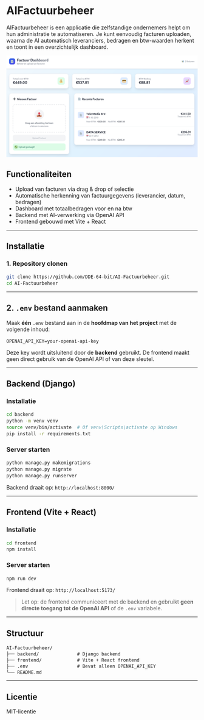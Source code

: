 # AIFactuurbeheer

AIFactuurbeheer is een applicatie die zelfstandige ondernemers helpt om hun administratie te automatiseren. Je kunt eenvoudig facturen uploaden, waarna de AI automatisch leveranciers, bedragen en btw-waarden herkent en toont in een overzichtelijk dashboard.

![user interface](.github/images/dashboard.png)

## Functionaliteiten

- Upload van facturen via drag & drop of selectie
- Automatische herkenning van factuurgegevens (leverancier, datum, bedragen)
- Dashboard met totaalbedragen voor en na btw
- Backend met AI-verwerking via OpenAI API
- Frontend gebouwd met Vite + React

---

## Installatie

### 1. Repository clonen

```bash
git clone https://github.com/DDE-64-bit/AI-Factuurbeheer.git
cd AI-Factuurbeheer
```

---

## 2. `.env` bestand aanmaken

Maak **één** `.env` bestand aan in de **hoofdmap van het project** met de volgende inhoud:

```
OPENAI_API_KEY=your-openai-api-key
```

Deze key wordt uitsluitend door de **backend** gebruikt. De frontend maakt geen direct gebruik van de OpenAI API of van deze sleutel.

---

## Backend (Django)

### Installatie

```bash
cd backend
python -m venv venv
source venv/bin/activate  # Of venv\Scripts\activate op Windows
pip install -r requirements.txt
```

### Server starten

```bash
python manage.py makemigrations
python manage.py migrate
python manage.py runserver
```

Backend draait op: `http://localhost:8000/`

---

## Frontend (Vite + React)

### Installatie

```bash
cd frontend
npm install
```

### Server starten

```bash
npm run dev
```

Frontend draait op: `http://localhost:5173/`

> Let op: de frontend communiceert met de backend en gebruikt **geen directe toegang tot de OpenAI API** of de `.env` variabele.

---

## Structuur

```
AI-Factuurbeheer/
├── backend/              # Django backend
├── frontend/             # Vite + React frontend
├── .env                  # Bevat alleen OPENAI_API_KEY
└── README.md
```

---

## Licentie

MIT-licentie

